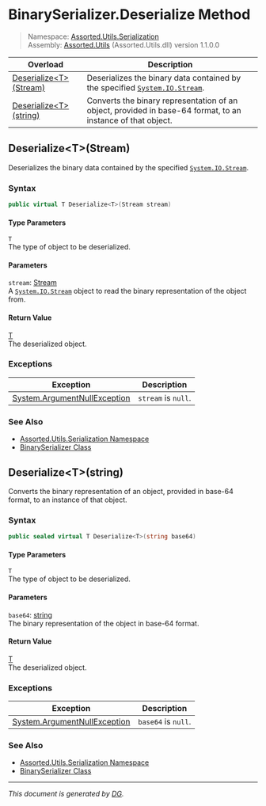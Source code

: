 ﻿# BinarySerializer.Deserialize Method

> Namespace: [Assorted.Utils.Serialization](index.md#assortedutilsserialization-namespace)\
> Assembly: [Assorted.Utils](index.md) (Assorted.Utils.dll) version 1.1.0.0

Overload | Description
--- | ---
[Deserialize\<T>(Stream)](Assorted.Utils.Serialization.BinarySerializer.Deserialize.md#deserializetstream) | Deserializes the binary data contained by the specified [`System.IO.Stream`](https://docs.microsoft.com/en-us/dotnet/api/system.io.stream).
[Deserialize\<T>(string)](Assorted.Utils.Serialization.BinarySerializer.Deserialize.md#deserializetstring) | Converts the binary representation of an object, provided in base-64 format, to an instance of that object.

## Deserialize\<T>(Stream)

Deserializes the binary data contained by the specified [`System.IO.Stream`](https://docs.microsoft.com/en-us/dotnet/api/system.io.stream).

### Syntax

```csharp
public virtual T Deserialize<T>(Stream stream)
```

#### Type Parameters

`T`\
The type of object to be deserialized.

#### Parameters

`stream`: [Stream](https://docs.microsoft.com/en-us/dotnet/api/system.io.stream)\
A [`System.IO.Stream`](https://docs.microsoft.com/en-us/dotnet/api/system.io.stream) object to read the binary representation of the object from.

#### Return Value

[T](https://docs.microsoft.com/en-us/dotnet/api/t)\
The deserialized object.

### Exceptions

Exception | Description
--- | ---
[System.ArgumentNullException](https://docs.microsoft.com/en-us/dotnet/api/system.argumentnullexception) | `stream` is `null`.

### See Also

- [Assorted.Utils.Serialization Namespace](index.md#assortedutilsserialization-namespace)
- [BinarySerializer Class](Assorted.Utils.Serialization.BinarySerializer.md)

## Deserialize\<T>(string)

Converts the binary representation of an object, provided in base-64 format, to an instance of that object.

### Syntax

```csharp
public sealed virtual T Deserialize<T>(string base64)
```

#### Type Parameters

`T`\
The type of object to be deserialized.

#### Parameters

`base64`: [string](https://docs.microsoft.com/en-us/dotnet/api/system.string)\
The binary representation of the object in base-64 format.

#### Return Value

[T](https://docs.microsoft.com/en-us/dotnet/api/t)\
The deserialized object.

### Exceptions

Exception | Description
--- | ---
[System.ArgumentNullException](https://docs.microsoft.com/en-us/dotnet/api/system.argumentnullexception) | `base64` is `null`.

### See Also

- [Assorted.Utils.Serialization Namespace](index.md#assortedutilsserialization-namespace)
- [BinarySerializer Class](Assorted.Utils.Serialization.BinarySerializer.md)

---

_This document is generated by [DG](https://github.com/Khojasteh/dg)._
